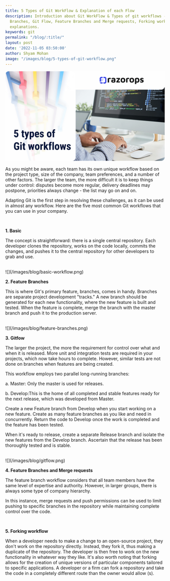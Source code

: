 ```yaml
---
title: 5 Types of Git WorkFlow & Explanation of each Flow
description: Introduction about Git WorkFlow & Types of git workflows - Basic, Feature
  Branches, Git Flow, Feature Branches and Merge requests, Forking workflow & their
  explanations.
keywords: git
permalink: "/blog/:title/"
layout: post
date: '2022-11-05 03:50:00'
author: Shyam Mohan
image: "/images/blog/5-types-of-git-workflow.png"
---
```


![](/images/blog/5-types-of-git-workflow.png)
<br>

As you might be aware, each team has its own unique workflow based on the project type, size of the company, team preferences, and a number of other factors. The larger the team, the more difficult it is to keep things under control: disputes become more regular, delivery deadlines may postpone, priorities always change - the list may go on and on.

Adapting Git is the first step in resolving these challenges, as it can be used in almost any workflow. Here are the five most common Git workflows that you can use in your company.

<br>


**1. Basic**  

The concept is straightforward: there is a single central repository. Each developer clones the repository, works on the code locally, commits the changes, and pushes it to the central repository for other developers to grab and use.

<br>
![](/images/blog/basic-workflow.png)
<br>

**2. Feature Branches** 

This is where Git's primary feature, branches, comes in handy. Branches are separate project development "tracks." A new branch should be generated for each new functionality, where the new feature is built and tested. When the feature is complete, merge the branch with the master branch and push it to the production server.


<br>
![](/images/blog/feature-branches.png)
<br>

**3. Gitfow**

The larger the project, the more the requirement for control over what and when it   is   released. More unit and integration tests are required in your projects, which now take hours to complete. However, similar tests are not done on branches when features are being created.

This workflow employs two parallel long-running branches:

a. Master: Only the master is used for releases.

b. Develop:This is the home of all completed and stable features ready for the next release, which was developed from    Master.

Create a new Feature branch from Develop when you start working on a new feature. Create as many feature branches as you like and need in concurrently. Return the code to Develop once the work is completed and the feature has been tested.

When it's ready to release, create a separate Release branch and isolate the new features from the Develop branch. Ascertain that the release has been thoroughly tested and is stable.


<br>
![](/images/blog/gitflow.png)
<br>

**4. Feature Branches and Merge requests** 

The feature branch workflow considers that all team members have the same level of expertise and authority. However, in larger groups, there is always some type of company hierarchy.

In this instance, merge requests and push permissions can be used to limit pushing to specific branches in the repository while maintaining complete control over the code.

<br>

**5. Forking workflow**

When a developer needs to make a change to an open-source project, they don't work on the repository directly. Instead, they fork it, thus making a duplicate of the repository. The developer is then free to work on the new functionality in whatever way they like. It's also worth noting that forking allows for the creation of unique versions of particular components tailored to specific applications. A developer or a firm can fork a repository and take the code in a completely different route than the owner would allow (s).
